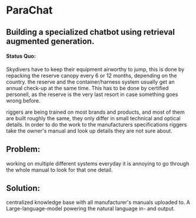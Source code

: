 # ParaChat
## Building a specialized chatbot using retrieval augmented generation.

#### Status Quo:
Skydivers have to keep their equipment airworthy to jump, this is done by repacking the reserve canopy every 6 or 12 months, depending on the country. the reserve and the container/harness system usually get an annual check-up at the same time. 
This has to be done by certified personell, as the reserve is the very last resort in case something goes wrong before.

riggers are being trained on most brands and products, and most of them are built roughly the same, they only differ in small technical and optical details. In order to do the work to the manufacturers specifications riggers take the owner's manual and look up details they are not sure about.

## Problem:
working on multiple different systems everyday it is annoying to go through the whole manual to look for that one detail.

## Solution:
centralized knowledge base with all manufacturer's manuals uploaded to. A Large-language-model powering the natural language in-  and output.
